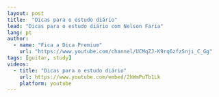 ```yaml
---
layout: post
title:  "Dicas para o estudo diário"
lead: "Dicas para o estudo diário com Nelson Faria"
lang: pt
author:
  - name: "Fica a Dica Premium"
    url: "https://www.youtube.com/channel/UCMqZJ-K9rq6zfzSnji_C_Gg"
tags: [guitar, study]
videos:
  - title: "Dicas para o estudo diário"
    url: https://www.youtube.com/embed/2kWmPuTb1Lk
    platform: youtube
---
```

